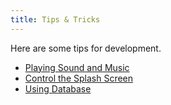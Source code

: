 ```yaml
---
title: Tips & Tricks
---
```


Here are some tips for development.

- [Playing Sound and Music](media)
- [Control the Splash Screen](splashscreen)
- [Using Database](database)